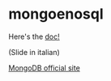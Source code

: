 mongoenosql
===========

Here's the [doc!](http://htmlpreview.github.com/?https://github.com/gitfer/mongoenosql/blob/master/index.html)

(Slide in italian)

[MongoDB official site](http://www.mongodb.org/ "Title")
